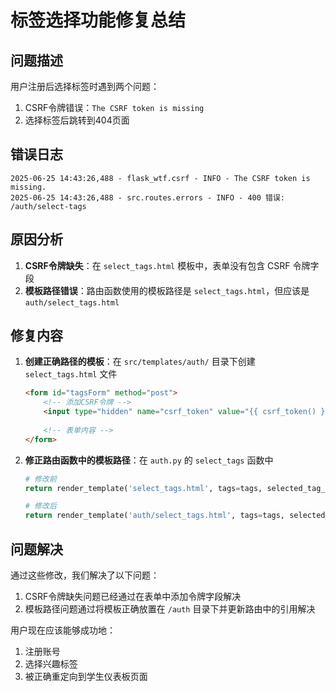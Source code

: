 # 标签选择功能修复总结

## 问题描述

用户注册后选择标签时遇到两个问题：
1. CSRF令牌错误：`The CSRF token is missing`
2. 选择标签后跳转到404页面

## 错误日志

```
2025-06-25 14:43:26,488 - flask_wtf.csrf - INFO - The CSRF token is missing.
2025-06-25 14:43:26,488 - src.routes.errors - INFO - 400 错误: /auth/select-tags
```

## 原因分析

1. **CSRF令牌缺失**：在 `select_tags.html` 模板中，表单没有包含 CSRF 令牌字段
2. **模板路径错误**：路由函数使用的模板路径是 `select_tags.html`，但应该是 `auth/select_tags.html`

## 修复内容

1. **创建正确路径的模板**：在 `src/templates/auth/` 目录下创建 `select_tags.html` 文件
   ```html
   <form id="tagsForm" method="post">
       <!-- 添加CSRF令牌 -->
       <input type="hidden" name="csrf_token" value="{{ csrf_token() }}"/>
       
       <!-- 表单内容 -->
   </form>
   ```

2. **修正路由函数中的模板路径**：在 `auth.py` 的 `select_tags` 函数中
   ```python
   # 修改前
   return render_template('select_tags.html', tags=tags, selected_tag_ids=selected_tag_ids)
   
   # 修改后
   return render_template('auth/select_tags.html', tags=tags, selected_tag_ids=selected_tag_ids)
   ```

## 问题解决

通过这些修改，我们解决了以下问题：
1. CSRF令牌缺失问题已经通过在表单中添加令牌字段解决
2. 模板路径问题通过将模板正确放置在 `/auth` 目录下并更新路由中的引用解决

用户现在应该能够成功地：
1. 注册账号
2. 选择兴趣标签
3. 被正确重定向到学生仪表板页面 